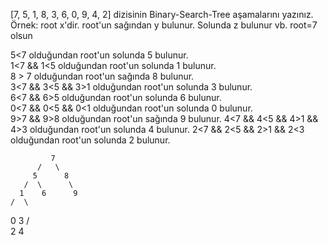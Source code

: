 [7, 5, 1, 8, 3, 6, 0, 9, 4, 2] dizisinin Binary-Search-Tree aşamalarını yazınız.
Örnek: root x'dir. root'un sağından y bulunur. Solunda z bulunur vb.
root=7 olsun

5<7               olduğundan root'un solunda 5 bulunur.                                          
1<7 && 1<5                 olduğundan root'un solunda 1 bulunur.                                
8 > 7                      olduğundan root'un sağında 8 bulunur.                            
3<7 && 3<5 && 3>1          olduğundan root'un solunda 3 bulunur.      
6<7 && 6>5                 olduğundan root'un solunda 6 bulunur.  
0<7 && 0<5 && 0<1          olduğundan root'un solunda 0 bulunur.  
9>7 && 9>8                 olduğundan root'un sağında 9 bulunur.
4<7 && 4<5 && 4>1 && 4>3   olduğundan root'un solunda 4 bulunur.
2<7 && 2<5 && 2>1 && 2<3   olduğundan root'un solunda 2 bulunur.  

             7
          /   \     
         5      8   
       /  \      \
      1    6      9
    /  \
   0    3
       /  \
      2    4  
                    
                         
                         
                                                                       
